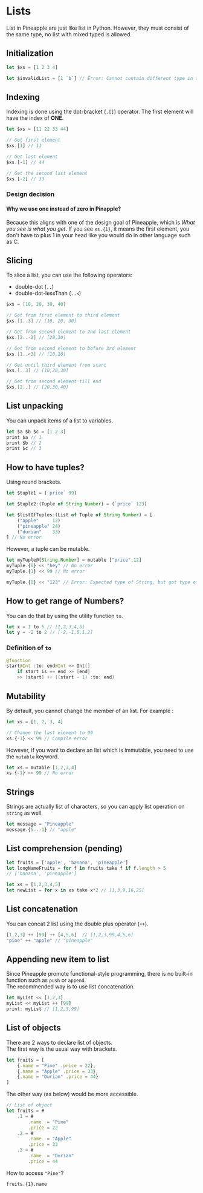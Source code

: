 # Lists
List in Pineapple are just like list in Python. However, they must consist of the same type, no list with mixed typed is allowed.

## Initialization
```js
let $xs = [1 2 3 4]

let $invalidList = [1 `b`] // Error: Cannot contain different type in a list

```

## Indexing
Indexing is done using the dot-bracket (`.[]`) operator.
The first element will have the index of **ONE**.
```ts
let $xs = [11 22 33 44]

// Get first element
$xs.[1] // 11

// Get last element
$xs.[-1] // 44

// Get the second last element
$xs.[-2] // 33
```
### Design decision
#### Why we use one instead of zero in Pinapple? 
Because this aligns with one of the design goal of Pineapple, which is *What you see is what you get*.  If you see `xs.{1}`, it means the first element, you don't have to plus 1 in your head like you would do in other language such as C.


## Slicing
To slice a list, you can use the following operators:
- double-dot (`..`)
- double-dot-lessThan (`..<`)
```swift
$xs = [10, 20, 30, 40]

// Get from first element to third element
$xs.[1..3] // [10, 20, 30]

// Get from second element to 2nd last element
$xs.[2..-2] // [20,30]

// Get from second element to before 3rd element
$xs.[1..<3] // [10,20]

// Get until third element from start
$xs.[..3] // [10,20,30]

// Get from second element till end
$xs.[2..] // [20,30,40]
```

## List unpacking
You can unpack items of a list to variables.
```ts
let $a $b $c = [1 2 3]
print $a // 1
print $b // 2
print $c // 3
```

## How to have tuples?
Using round brackets.
```ts
let $tuple1 = (`price` 99)

let $tuple2:(Tuple of String Number) = (`price` 123) 

let $listOfTuples:(List of Tuple of String Number) = [
    ("apple"     12)
    ("pineapple" 24)
    ("durian"    33)
] // No error
```
However, a tuple can be mutable.
```ts
let myTuple@[String,Number] = mutable ["price",12]
myTuple.{0} << "hey" // No error
myTuple.{1} << 99 // No error

myTuple.{0} << "123" // Error: Expected type of String, but got type of Number
```

## How to get range of Numbers?
You can do that by using the utility function `to`.
```ts
let x = 1 to 5 // [1,2,3,4,5]
let y = -2 to 2 // [-2,-1,0,1,2]
```
### Definition of `to`
```java
@function
start@Int :to: end@Int >> Int[]
    if start is == end >> [end]
    >> [start] ++ ((start - 1) :to: end)

```

## Mutability
By default, you cannot change the member of an list.  For example :
```ts
let xs = [1, 2, 3, 4]

// Change the last element to 99
xs.{-1} << 99 // Compile error
```
However, if you want to declare an list which is immutable, you need to use the `mutable` keyword.  
```ts
let xs = mutable [1,2,3,4]
xs.{-1} << 99 // No error
```

## Strings
Strings are actually list of characters, so you can apply list operation on `string` as well.
```ts
let message = "Pineapple"
message.{5..-1} // "apple"
```


## List comprehension (pending)
```ts
let fruits = ['apple', 'banana', 'pineapple']
let longNameFruits = for f in fruits take f if f.length > 5 
// ['banana', 'pineapple']

let xs = [1,2,3,4,5]
let newList = for x in xs take x*2 // [1,3,9,16,25]
```

## List concatenation 
You can concat 2 list using the double plus operator (`++`).
```ts
[1,2,3] ++ [99] ++ [4,5,6]  // [1,2,3,99,4,5,6]
"pine" ++ "apple" // "pineapple"
```

## Appending new item to list
Since Pineapple promote functional-style programming, there is no built-in function such as `push` or `append`.   
The recommended way is to use list concatenation.  
```js
let myList << [1,2,3]
myList << myList ++ [99]
print: myList // [1,2,3,99]


```

## List of objects
There are 2 ways to declare list of objects.  
The first way is the usual way with brackets.
```ts
let fruits = [
    {.name = "Pine" .price = 22},
    {.name = "Apple" .price = 33},
    {.name = "Durian" .price = 44}
]
```
The other way (as below) would be more accessible.

```ts
// List of object
let fruits = #
    .1 = #
        .name  = "Pine"
        .price = 22
    .2 = #
        .name  = "Apple"
        .price = 33
    .3 = #
        .name  = "Durian"
        .price = 44
```
How to access `"Pine"`?
```
fruits.{1}.name
```

